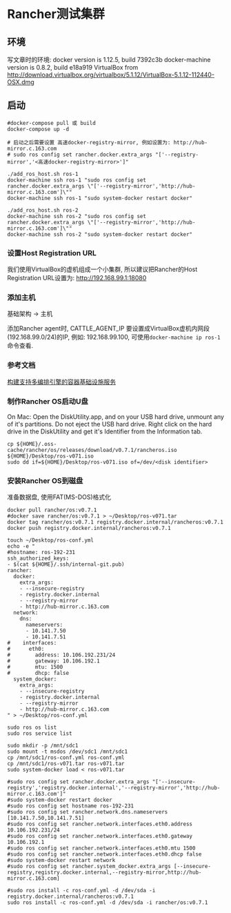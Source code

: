 
# Rancher测试集群

## 环境

  写文章时的环境:
  docker version is 1.12.5, build 7392c3b
  docker-machine version is 0.8.2, build e18a919
  VirtualBox from http://download.virtualbox.org/virtualbox/5.1.12/VirtualBox-5.1.12-112440-OSX.dmg

## 启动


    #docker-compose pull 或 build
    docker-compose up -d
    
    # 启动之后需要设置 高速docker-registry-mirror, 例如设置为: http://hub-mirror.c.163.com
    # sudo ros config set rancher.docker.extra_args "['--registry-mirror','<高速docker-registry-mirror>']"
    
    ./add_ros_host.sh ros-1
    docker-machine ssh ros-1 "sudo ros config set rancher.docker.extra_args \"['--registry-mirror','http://hub-mirror.c.163.com']\""
    docker-machine ssh ros-1 "sudo system-docker restart docker"
    
    ./add_ros_host.sh ros-2
    docker-machine ssh ros-2 "sudo ros config set rancher.docker.extra_args \"['--registry-mirror','http://hub-mirror.c.163.com']\""
    docker-machine ssh ros-2 "sudo system-docker restart docker"


### 设置Host Registration URL

  我们使用VirtualBox的虚机组成一个小集群, 
  所以建议把Rancher的Host Registration URL设置为: http://192.168.99.1:18080

### 添加主机

  基础架构 -> 主机

  添加Rancher agent时, CATTLE_AGENT_IP 要设置成VirtualBox虚机内网段(192.168.99.0/24)的IP, 例如: 192.168.99.100,
  可使用`docker-machine ip ros-1`命令查看.

### 参考文档

[构建支持多编排引擎的容器基础设施服务](https://www.sdk.cn/news/6292)

### 制作Rancher OS启动U盘

On Mac:
Open the DiskUtility.app, and on your USB hard drive, unmount any of it's partitions. Do not eject the USB hard drive.
Right click on the hard drive in the DiskUtility and get it's Identifier from the Information tab.

    cp ${HOME}/.oss-cache/rancher/os/releases/download/v0.7.1/rancheros.iso ${HOME}/Desktop/ros-v071.iso
    sudo dd if=${HOME}/Desktop/ros-v071.iso of=/dev/<disk identifier>

### 安装Rancher OS到磁盘

准备数据盘, 使用FAT(MS-DOS)格式化

    docker pull rancher/os:v0.7.1
    #docker save rancher/os:v0.7.1 > ~/Desktop/ros-v071.tar
    docker tag rancher/os:v0.7.1 registry.docker.internal/rancheros:v0.7.1
    docker push registry.docker.internal/rancheros:v0.7.1
    
    touch ~/Desktop/ros-conf.yml
    echo -e "
    #hostname: ros-192-231
    ssh_authorized_keys:
    - $(cat ${HOME}/.ssh/internal-git.pub)
    rancher:
      docker:
        extra_args:
        - --insecure-registry
        - registry.docker.internal
        - --registry-mirror
        - http://hub-mirror.c.163.com
      network:
        dns:
          nameservers:
          - 10.141.7.50
          - 10.141.7.51
    #    interfaces:
    #      eth0:
    #        address: 10.106.192.231/24
    #        gateway: 10.106.192.1
    #        mtu: 1500
    #        dhcp: false
      system_docker:
        extra_args:
        - --insecure-registry
        - registry.docker.internal
        - --registry-mirror
        - http://hub-mirror.c.163.com
    " > ~/Desktop/ros-conf.yml

    sudo ros os list
    sudo ros service list
    
    sudo mkdir -p /mnt/sdc1
    sudo mount -t msdos /dev/sdc1 /mnt/sdc1
    cp /mnt/sdc1/ros-conf.yml ros-conf.yml
    cp /mnt/sdc1/ros-v071.tar ros-v071.tar
    sudo system-docker load < ros-v071.tar

    #sudo ros config set rancher.docker.extra_args "['--insecure-registry','registry.docker.internal','--registry-mirror','http://hub-mirror.c.163.com']"
    #sudo system-docker restart docker
    #sudo ros config set hostname ros-192-231
    #sudo ros config set rancher.network.dns.nameservers [10.141.7.50,10.141.7.51]
    #sudo ros config set rancher.network.interfaces.eth0.address 10.106.192.231/24
    #sudo ros config set rancher.network.interfaces.eth0.gateway 10.106.192.1
    #sudo ros config set rancher.network.interfaces.eth0.mtu 1500
    #sudo ros config set rancher.network.interfaces.eth0.dhcp false
    #sudo system-docker restart network
    #sudo ros config set rancher.system_docker.extra_args [--insecure-registry,registry.docker.internal,--registry-mirror,http://hub-mirror.c.163.com]
    
    #sudo ros install -c ros-conf.yml -d /dev/sda -i registry.docker.internal/rancheros:v0.7.1
    sudo ros install -c ros-conf.yml -d /dev/sda -i rancher/os:v0.7.1
